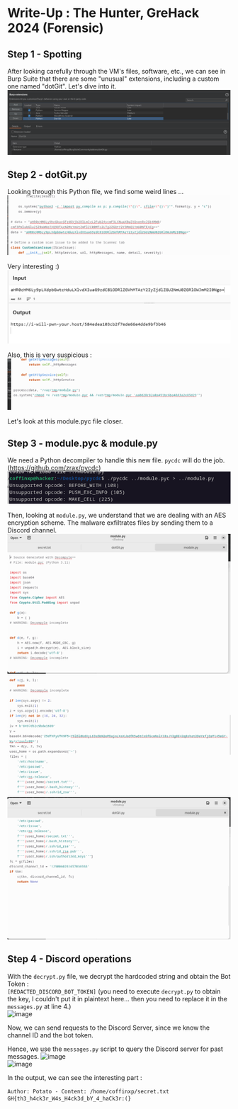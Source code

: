 # Write-Up : The Hunter, GreHack 2024 (Forensic)

## Step 1 - Spotting

After looking carefully through the VM's files, software, etc., we can see in Burp Suite that there are some "unusual" extensions, including a custom one named "dotGit". Let's dive into it.    
![image](./Screens/burp_ext.png)

## Step 2 - dotGit.py

Looking through this Python file, we find some weird lines ...   
![image](./Screens/dotgit_data1.png)

Very interesting :)  
![image](./Screens/dotgit_b64.png)

Also, this is very suspicious :   
![image](./Screens/dotgit_data2.png)

Let's look at this module.pyc file closer.


## Step 3 -  module.pyc & module.py

We need a Python decompiler to handle this new file. ```pycdc``` will do the job. (https://github.com/zrax/pycdc)   
![image](./Screens/pycdc.png)

Then, looking at ```module.py```, we understand that we are dealing with an AES encryption scheme. The malware exfiltrates files by sending them to a Discord channel.  
![image](./Screens/module1.png)  
![image](./Screens/module2.png)  
![image](./Screens/module3.png)  

## Step 4 - Discord operations

 With the ```decrypt.py``` file, we decrypt the hardcoded string and obtain the Bot Token :  
```[REDACTED_DISCORD_BOT_TOKEN]``` (you need to execute ```decrypt.py``` to obtain the key, I couldn't put it in plaintext here... then you need to replace it in the ```messages.py``` at line 4.)     
![image](./Screens/decrypt.png)

Now, we can send requests to the Discord Server, since we know the channel ID and the bot token. 

Hence, we use the ```messages.py``` script to query the Discord server for past messages.
![image](./Screens/messages2.png)  
![image](./Screens/messages1.png)

In the output, we can see the interesting part : 
```
Author: Potato - Content: /home/coffinxp/secret.txt
GH{th3_h4ck3r_W4s_H4ck3d_bY_4_haCk3r:(}
```
